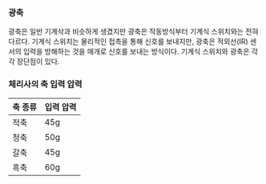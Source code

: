 ### 광축

광축은 일반 기계삭과 비슷하게 생겼지만 광축은 작동방식부터 기계식 스위치와는 전혀 다르다. 기계식 스위치는 물리적인 접촉을 통해 신호를 보내지만,
광축은 적외선(IR) 센서의 입력을 방해하는 것을 매개로 신호를 보내는 방식이다. 기계식 스위치와 광축은 각각 장단점이 있다.

### 체리사의 축 입력 압력

축 종류 | 입력 압력
-|-|
적축 | 45g
청축 | 50g
갈축 | 45g
흑축 | 60g
